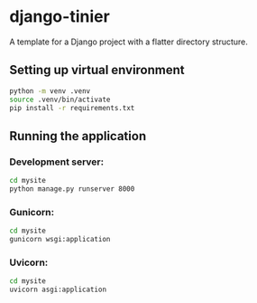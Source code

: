 # django-tinier

A template for a Django project with a flatter directory structure.


## Setting up virtual environment

```bash
python -m venv .venv
source .venv/bin/activate
pip install -r requirements.txt
```


## Running the application

### Development server:

```bash
cd mysite
python manage.py runserver 8000
```

### Gunicorn:
```bash
cd mysite
gunicorn wsgi:application
```

### Uvicorn:
```bash
cd mysite
uvicorn asgi:application
```
